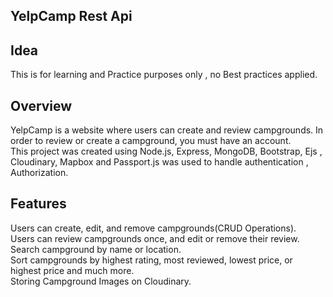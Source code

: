 ## YelpCamp Rest Api

## Idea
This is for learning and Practice purposes only , no Best practices applied.<br>

## Overview
YelpCamp is a website where users can create and review campgrounds. In order to review or create a campground, you must have an account.<br>
This project was created using Node.js, Express, MongoDB, Bootstrap, Ejs , Cloudinary, Mapbox and Passport.js was used to handle authentication , Authorization.<br>

## Features

Users can create, edit, and remove campgrounds(CRUD Operations).<br>
Users can review campgrounds once, and edit or remove their review.<br>
Search campground by name or location.<br>
Sort campgrounds by highest rating, most reviewed, lowest price, or highest price and much more.<br>
Storing Campground Images on Cloudinary.<br>

